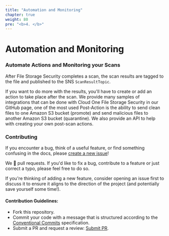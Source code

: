 ```yaml
---
title: "Automation and Monitoring"
chapter: true
weight: 80
pre: "<b>4. </b>"
---
```


# Automation and Monitoring

### Automate Actions and Monitoring your Scans

After File Storage Security completes a scan, the scan results are tagged to the file and published to the SNS ```ScanResultTopic```.

If you want to do more with the results, you'll have to create or add an action to take place after the scan. We provide many samples of integrations that can be done with Cloud One File Storage Security in our GitHub page, one of the most used Post-Action is the ability to send clean files to one Amazon S3 bucket (promote) and send malicious files to another Amazon S3 bucket (quarantine). We also provide an API to help with creating your own post-scan actions.

### Contributing

If you encounter a bug, think of a useful feature, or find something confusing
in the docs, please
[create a new issue](https://github.com/trendmicro/cloudone-filestorage-plugins/issues/new)!

We :sparkling_heart: pull requests. If you'd like to fix a bug, contribute to a feature or
just correct a typo, please feel free to do so.

If you're thinking of adding a new feature, consider opening an issue first to
discuss it to ensure it aligns to the direction of the project (and potentially
save yourself some time!).

#### Contribution Guidelines:

- Fork this repository.
- Commit your code with a message that is structured according to the [Conventional Commits](https://www.conventionalcommits.org/en/v1.0.0-beta.2/) specification.
- Submit a PR and request a review:  [Submit PR](https://github.com/trendmicro/cloudone-filestorage-plugins/pulls/new).
